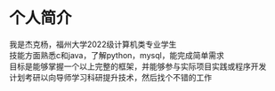 个人简介
=======
我是杰克杨，福州大学2022级计算机类专业学生  
技能方面熟悉c和java，了解python，mysql，能完成简单需求  
目标是能够掌握一个以上完整的框架，并能够参与实际项目实践或程序开发  
计划考研以向导师学习科研提升技术，然后找个不错的工作
